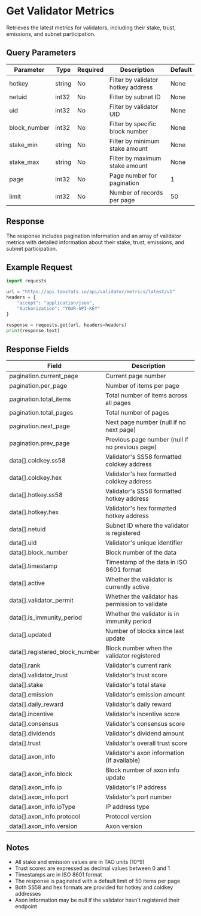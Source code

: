 # Get Validator Metrics

Retrieves the latest metrics for validators, including their stake, trust, emissions, and subnet participation.

## Query Parameters

| Parameter | Type | Required | Description | Default |
|-----------|------|----------|-------------|---------|
| hotkey | string | No | Filter by validator hotkey address | None |
| netuid | int32 | No | Filter by subnet ID | None |
| uid | int32 | No | Filter by validator UID | None |
| block_number | int32 | No | Filter by specific block number | None |
| stake_min | string | No | Filter by minimum stake amount | None |
| stake_max | string | No | Filter by maximum stake amount | None |
| page | int32 | No | Page number for pagination | 1 |
| limit | int32 | No | Number of records per page | 50 |

## Response

The response includes pagination information and an array of validator metrics with detailed information about their stake, trust, emissions, and subnet participation.

## Example Request

```python
import requests

url = "https://api.taostats.io/api/validator/metrics/latest/v1"
headers = {
    "accept": "application/json",
    "Authorization": "YOUR-API-KEY"
}

response = requests.get(url, headers=headers)
print(response.text)
```

## Response Fields

| Field | Description |
|-------|-------------|
| pagination.current_page | Current page number |
| pagination.per_page | Number of items per page |
| pagination.total_items | Total number of items across all pages |
| pagination.total_pages | Total number of pages |
| pagination.next_page | Next page number (null if no next page) |
| pagination.prev_page | Previous page number (null if no previous page) |
| data[].coldkey.ss58 | Validator's SS58 formatted coldkey address |
| data[].coldkey.hex | Validator's hex formatted coldkey address |
| data[].hotkey.ss58 | Validator's SS58 formatted hotkey address |
| data[].hotkey.hex | Validator's hex formatted hotkey address |
| data[].netuid | Subnet ID where the validator is registered |
| data[].uid | Validator's unique identifier |
| data[].block_number | Block number of the data |
| data[].timestamp | Timestamp of the data in ISO 8601 format |
| data[].active | Whether the validator is currently active |
| data[].validator_permit | Whether the validator has permission to validate |
| data[].is_immunity_period | Whether the validator is in immunity period |
| data[].updated | Number of blocks since last update |
| data[].registered_block_number | Block number when the validator registered |
| data[].rank | Validator's current rank |
| data[].validator_trust | Validator's trust score |
| data[].stake | Validator's total stake |
| data[].emission | Validator's emission amount |
| data[].daily_reward | Validator's daily reward |
| data[].incentive | Validator's incentive score |
| data[].consensus | Validator's consensus score |
| data[].dividends | Validator's dividend amount |
| data[].trust | Validator's overall trust score |
| data[].axon_info | Validator's axon information (if available) |
| data[].axon_info.block | Block number of axon info update |
| data[].axon_info.ip | Validator's IP address |
| data[].axon_info.port | Validator's port number |
| data[].axon_info.ipType | IP address type |
| data[].axon_info.protocol | Protocol version |
| data[].axon_info.version | Axon version |

## Notes

- All stake and emission values are in TAO units (10^9)
- Trust scores are expressed as decimal values between 0 and 1
- Timestamps are in ISO 8601 format
- The response is paginated with a default limit of 50 items per page
- Both SS58 and hex formats are provided for hotkey and coldkey addresses
- Axon information may be null if the validator hasn't registered their endpoint 
